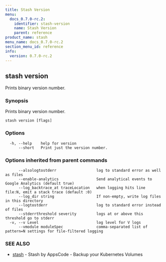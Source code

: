 ```yaml
---
title: Stash Version
menu:
  docs_0.7.0-rc.2:
    identifier: stash-version
    name: Stash Version
    parent: reference
product_name: stash
menu_name: docs_0.7.0-rc.2
section_menu_id: reference
info:
  version: 0.7.0-rc.2
---
```


## stash version

Prints binary version number.

### Synopsis

Prints binary version number.

```
stash version [flags]
```

### Options

```
  -h, --help    help for version
      --short   Print just the version number.
```

### Options inherited from parent commands

```
      --alsologtostderr                  log to standard error as well as files
      --enable-analytics                 Send analytical events to Google Analytics (default true)
      --log_backtrace_at traceLocation   when logging hits line file:N, emit a stack trace (default :0)
      --log_dir string                   If non-empty, write log files in this directory
      --logtostderr                      log to standard error instead of files
      --stderrthreshold severity         logs at or above this threshold go to stderr
  -v, --v Level                          log level for V logs
      --vmodule moduleSpec               comma-separated list of pattern=N settings for file-filtered logging
```

### SEE ALSO

* [stash](/docs/0.7.0-rc.2/reference/stash)	 - Stash by AppsCode - Backup your Kubernetes Volumes

